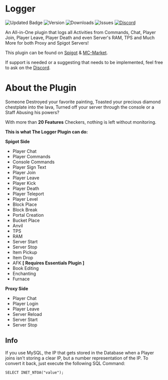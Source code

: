 # Logger

![Updated Badge](https://badges.pufler.dev/updated/ExceptedPrism3/Logger)
![Version](https://img.shields.io/github/v/release/ExceptedPrism3/Logger)
![Downloads](https://img.shields.io/github/downloads/ExceptedPrism3/Logger/total)
![Issues](https://img.shields.io/github/issues/ExceptedPrism3/Logger)
[![Discord](https://img.shields.io/discord/850407951629287424)](https://discord.gg/MfR5mcpVfX)

An All-in-One plugin that logs all Activities from Commands, Chat, Player Join, Player Leave, Player Death and even Server's RAM, TPS and Much More for both Proxy and Spigot Servers!

This plugin can be found on [Spigot](https://www.spigotmc.org/resources/logger.94236) & [MC-Market](https://www.mc-market.org/resources/20657/).

If support is needed or a suggesting that needs to be implemented, feel free to ask on the [Discord](https://discord.gg/MfR5mcpVfX).

# About the Plugin
Someone Destroyed your favorite painting, Toasted your precious diamond chestplate into the lava, Turned off your server through the console or a Staff Abusing his powers?

With more than **20 Features** Checkers, nothing is left without monitoring.

**This is what The Logger Plugin can do:**

**Spigot Side**
* Player Chat
* Player Commands
* Console Commands
* Player Sign Text
* Player Join
* Player Leave
* Player Kick
* Player Death
* Player Teleport
* Player Level
* Block Place
* Block Break
* Portal Creation
* Bucket Place
* Anvil
* TPS
* RAM
* Server Start
* Server Stop
* Item Pickup
* Item Drop
* AFK **[ Requires Essentials Plugin ]**
* Book Editing
* Enchanting
* Furnace

**Proxy Side**
* Player Chat
* Player Login
* Player Leave
* Server Reload
* Server Start
* Server Stop

## Info
If you use MySQL, the IP that gets stored in the Database when a Player joins
isn't storing a clear IP, but a number representation of the IP.
To convert it back, just execute the following SQL Command:

```mysql
SELECT INET_NTOA("value");
```
